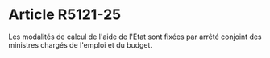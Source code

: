 # Article R5121-25

  
Les modalités de calcul de l'aide de l'Etat sont fixées par arrêté conjoint des ministres chargés de l'emploi et du budget.
